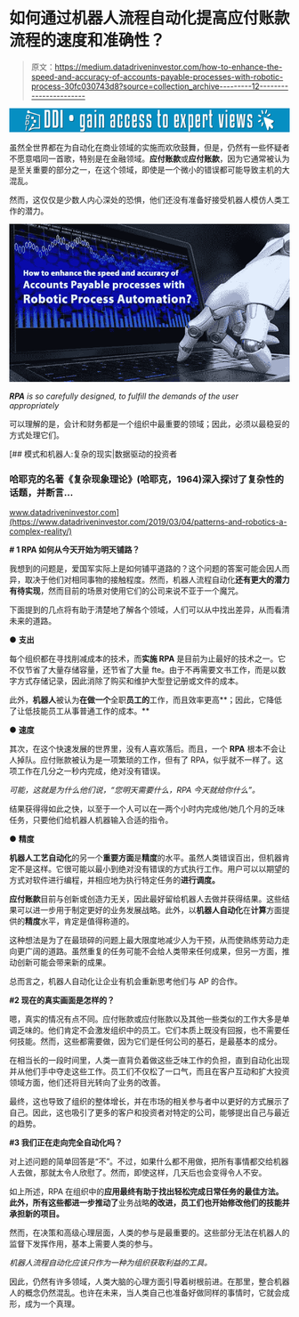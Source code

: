 # 如何通过机器人流程自动化提高应付账款流程的速度和准确性？

> 原文：<https://medium.datadriveninvestor.com/how-to-enhance-the-speed-and-accuracy-of-accounts-payable-processes-with-robotic-process-30fc030743d8?source=collection_archive---------12----------------------->

[![](img/23d2c7158f5e2b3973af14b799084a5e.png)](http://www.track.datadriveninvestor.com/1B9E)

虽然全世界都在为自动化在商业领域的实施而欢欣鼓舞，但是，仍然有一些怀疑者不愿意唱同一首歌，特别是在金融领域。**应付账款**或**应付账款**，因为它通常被认为是至关重要的部分之一，在这个领域，即使是一个微小的错误都可能导致主机的大混乱。

然而，这仅仅是少数人内心深处的恐惧，他们还没有准备好接受机器人模仿人类工作的潜力。

![](img/078302fa824bda75f2d8b32ff4b00d82.png)

***RPA*** *is so carefully designed, to fulfill the demands of the user appropriately*

可以理解的是，会计和财务都是一个组织中最重要的领域；因此，必须以最稳妥的方式处理它们。

[](https://www.datadriveninvestor.com/2019/03/04/patterns-and-robotics-a-complex-reality/) [## 模式和机器人:复杂的现实|数据驱动的投资者

### 哈耶克的名著《复杂现象理论》(哈耶克，1964)深入探讨了复杂性的话题，并断言…

www.datadriveninvestor.com](https://www.datadriveninvestor.com/2019/03/04/patterns-and-robotics-a-complex-reality/) 

**# 1 RPA 如何从今天开始为明天铺路？**

我想到的问题是，爱国军实际上是如何铺平道路的？这个问题的答案可能会因人而异，取决于他们对相同事物的接触程度。然而，机器人流程自动化**还有更大的潜力有待实现**，然而目前的场景对使用它们的公司来说不亚于一个魔咒。

下面提到的几点将有助于清楚地了解各个领域，人们可以从中找出差异，从而看清未来的道路。

● **支出**

每个组织都在寻找削减成本的技术，而**实施 RPA** 是目前为止最好的技术之一。它不仅节省了大量存储容量，还节省了大量 fte。由于不再需要文书工作，而是以数字方式存储记录，因此消除了购买和维护大型登记册或文件的成本。

此外，**机器人**被认为**在做一个**全职**员工的**工作，而且效率更高**；因此，它降低了让低技能员工从事普通工作的成本。**

● **速度**

其次，在这个快速发展的世界里，没有人喜欢落后。而且，一个 **RPA** 根本不会让人掉队。应付账款被认为是一项繁琐的工作，但有了 RPA，似乎就不一样了。这项工作在几分之一秒内完成，绝对没有错误。

*可能，这就是为什么他们说，“您明天需要什么，RPA 今天就给你什么”。*

结果获得得如此之快，以至于一个人可以在一两个小时内完成他/她几个月的乏味任务，只要他们给机器人机器输入合适的指令。

● **精度**

**机器人工艺自动化**的另一个**重要方面**是**精度**的水平。虽然人类错误百出，但机器肯定不是这样。它很可能以最小到绝对没有错误的方式执行工作。用户可以以期望的方式对软件进行编程，并相应地为执行特定任务的**进行调度。**

**应付账款**目前与创新或创造力无关，因此最好留给机器人去做并获得结果。这些结果可以进一步用于制定更好的业务发展战略。此外，以**机器人自动化**在**计算**方面提供的**精度**水平，肯定是值得称道的。

这种想法是为了在最琐碎的问题上最大限度地减少人为干预，从而使熟练劳动力走向更广阔的道路。虽然重复的任务可能不会给人类带来任何成果，但另一方面，推动创新可能会带来新的成果。

总而言之，机器人自动化让企业有机会重新思考他们与 AP 的合作。

**#2 现在的真实画面是怎样的？**

嗯，真实的情况有点不同。应付账款或应付账款以及其他一些类似的工作大多是单调乏味的。他们肯定不会激发组织中的员工。它们本质上既没有回报，也不需要任何技能。然而，这些都需要做，因为它们是任何公司的基石，是最基本的成分。

在相当长的一段时间里，人类一直背负着做这些乏味工作的负担，直到自动化出现并从他们手中夺走这些工作。员工们不仅松了一口气，而且在客户互动和扩大投资领域方面，他们还将目光转向了业务的改善。

最终，这也导致了组织的整体增长，并在市场的相关参与者中以更好的方式展示了自己。因此，这也吸引了更多的客户和投资者对特定的公司，能够提出自己与最近的趋势。

**#3 我们正在走向完全自动化吗？**

对上述问题的简单回答是“不”。不过，如果什么都不用做，把所有事情都交给机器人去做，那就太令人欣慰了。然而，即使这样，几天后也会变得令人不安。

如上所述，RPA 在组织中的**应用最终有助于找出轻松完成日常任务的最佳方法。此外，所有这些都进一步推动了**业务战略**的改进，员工们也开始修改他们的技能并承担新的项目。**

然而，在决策和高级心理层面，人类的参与是最重要的。这些部分无法在机器人的监督下发挥作用，基本上需要人类的参与。

*机器人流程自动化应该只作为一种为组织获取利益的工具。*

因此，仍然有许多领域，人类大脑的心理方面引导着树根前进。在那里，整合机器人的概念仍然混乱。也许在未来，当人类自己也准备好做同样的事情时，它就会成形，成为一个真理。